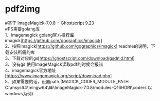 # pdf2img
#基于 ImageMagick-7.0.8 + Ghostscript 9.23  
#PS需要golang库  
1、imagemagick golang官方推荐库 imagick[https://github.com/gographics/imagick]  
2、按照imagick[https://github.com/gographics/imagick] readme的说明，下载安装所需的库  
3、下载对应的gs[https://ghostscript.com/download/gsdnld.html]  
3、没有gs 使用ImageMagick读取pdf的时候会报错  
4、imagemagick官方地址[https://www.imagemagick.org/script/download.php]  
5、如果需要的话，设置path (MAGICK_CODER_MODULE_PATH  C:\msys64\mingw64\lib\ImageMagick-7.0.8\modules-Q16HDRI\coders 以windows为例)  
